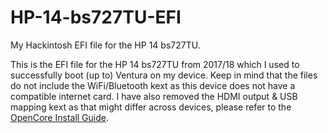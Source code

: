 # HP-14-bs727TU-EFI
My Hackintosh EFI file for the HP 14 bs727TU.

This is the EFI file for the HP 14 bs727TU from 2017/18 which I used to successfully boot (up to) Ventura on my device. Keep in mind that the files do not include the WiFi/Bluetooth kext as this device does not have a compatible internet card. I have also removed the HDMI output & USB mapping kext as that might differ across devices, please refer to the [OpenCore Install Guide](https://dortania.github.io/OpenCore-Install-Guide/).

